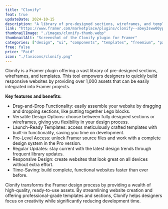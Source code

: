 ```yaml
---
title: "Clonify"
feat: true
updateDate: 2024-10-15
description: "A library of pre-designed sections, wireframes, and templates for your Framer projects."
link: "https://www.framer.com/marketplace/plugins/clonify--abey3sww00ypadodw6q0ukok4/?via=julesvcode"
thumbnailImage: "./images/clonify-thumb.webp"
thumbnailAlt: "Screenshot of the Clonify plugin for Framer"
categories: ["design", "ui", "components", "templates", "freemium", "paid"]
free: false
price: "Paid"
icon: "./favicons/clonify.png"
---
```


Clonify is a Framer plugin offering a vast library of pre-designed sections, wireframes, and templates. This tool empowers designers to quickly build responsive websites by providing over 1,000 assets that can be easily integrated into Framer projects.

<b>Key features and benefits:</b>

- Drag-and-Drop Functionality: easily assemble your website by dragging and dropping sections, like putting together Lego blocks.
- Versatile Design Options: choose between fully designed sections or wireframes, giving you flexibility in your design process.
- Launch-Ready Templates: access meticulously crafted templates with built-in functionality, saving you time on development.
- Pro-Level Access: unlock Framer source files and work with a complete design system in the Pro version.
- Regular Updates: stay current with the latest design trends through frequent library updates.
- Responsive Design: create websites that look great on all devices without extra effort.
- Time-Saving: build complete, functional websites faster than ever before.

Clonify transforms the Framer design process by providing a wealth of high-quality, ready-to-use assets. By streamlining website creation and offering professional-grade templates and sections, Clonify helps designers focus on creativity while significantly reducing development time.

